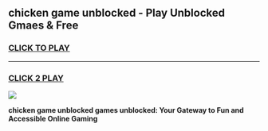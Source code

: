 
## chicken game unblocked - Play Unblocked Gmaes & Free
<h3>
<a href="https://news.freeplayer.one?title=chicken_game_unblocked&ref=16F">CLICK TO PLAY</a></h3>
<hr>

<h3>
<a href="https://news.freeplayer.one?title=chicken_game_unblocked&ref=16F">CLICK 2 PLAY</a>
  
</h3>

<a href="https://news.freeplayer.one?title=chicken_game_unblocked&ref=16F/"><img src="https://clearcache.store/games.png"></a>


**chicken game unblocked games unblocked: Your Gateway to Fun and Accessible Online Gaming**
